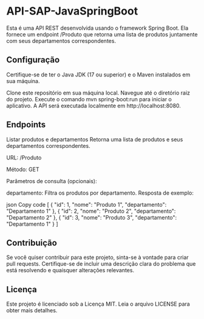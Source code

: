 # API-SAP-JavaSpringBoot

Esta é uma API REST desenvolvida usando o framework Spring Boot. Ela fornece um endpoint /Produto que retorna uma lista de produtos juntamente com seus departamentos correspondentes.

## Configuração
Certifique-se de ter o Java JDK (17 ou superior) e o Maven instalados em sua máquina.

Clone este repositório em sua máquina local.
Navegue até o diretório raiz do projeto.
Execute o comando mvn spring-boot:run para iniciar o aplicativo.
A API será executada localmente em http://localhost:8080.

## Endpoints
Listar produtos e departamentos
Retorna uma lista de produtos e seus departamentos correspondentes.

URL: /Produto

Método: GET

Parâmetros de consulta (opcionais):

departamento: Filtra os produtos por departamento.
Resposta de exemplo:

json
Copy code
[
  {
    "id": 1,
    "nome": "Produto 1",
    "departamento": "Departamento 1"
  },
  {
    "id": 2,
    "nome": "Produto 2",
    "departamento": "Departamento 2"
  },
  {
    "id": 3,
    "nome": "Produto 3",
    "departamento": "Departamento 1"
  }
]
## Contribuição
Se você quiser contribuir para este projeto, sinta-se à vontade para criar pull requests. Certifique-se de incluir uma descrição clara do problema que está resolvendo e quaisquer alterações relevantes.

## Licença
Este projeto é licenciado sob a Licença MIT. Leia o arquivo LICENSE para obter mais detalhes.

